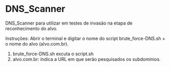 # DNS_Scanner

DNS_Scanner para utilizar em testes de invasão na etapa de reconhecimento do alvo.

Instruções:
Abrir o terminal e digitar o nome do script brute_force-DNS.sh + o nome do alvo (alvo.com.br).
  1. brute_force-DNS.sh excuta o script.sh
  2. alvo.com.br: indica a URL em que serão pesquisados os subdomínios.
